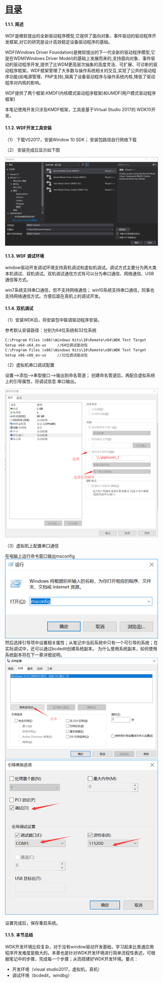  
#  [目录](README.md) 

#### 1.1.1. 简述 
    
WDF是微软提出的全新驱动程序模型,它提供了面向对象、事件驱动的驱动程序开发框架,对它的研究是设计高效稳定设备驱动程序的基础。

WDF(Windows Driver Foundation)是微软提出的下一代全新的驱动程序模型,它是在WDM(Windows Driver Model)的基础上发展而来的,支持面向对象、事件驱动的驱动程序开发,提供了比WDM更高层次抽象的高度灵活、可扩展、可诊断的驱动程序框架。WDF框架管理了大多数与操作系统相关的交互,实现了公共的驱动程序功能(如电源管理、PNP支持),隔离了设备驱动程序与操作系统内核,降低了驱动程序对内核的影响。
    
WDF提供了两个框架:KMDF(内核模式驱动程序框架)和UMDF(用户模式驱动程序框架) 

本笔记使用开发只涉及KMDF框架，工具是基于Virtual Studio 2017的 WDK10开发。  

#### 1.1.2. WDF开发工具安装 

（1） 下载VS2017，安装Window 10 SDK； 安装包路径自行网络下载

（2） 安装完成后显示如下图

![](./img/1.png)


#### 1.1.3. WDF 调试环境 

window驱动开发调试环境支持真机调试和虚拟机调试。调试方式主要分为两大类本机调试、双机调试。双机调试通信方式有可以分为串口通信、网络通信、USB通信等方式。 

win7系统支持串口通信，但不支持网络通信； 
win10系统支持串口通信，同事也支持网络通信方式。方便后面在真机上的调试开发。 

#### 1.1.4. 双机调试 

（1）安装WDK后，将安装包中联调驱动程序安装。

 参考默认安装路径：分别为64位系统和32位系统
``` 
C:\Program Files (x86)\Windows Kits\10\Remote\x64\WDK Test Target Setup x64-x64_en-us     //64位调试驱动包
C:\Program Files (x86)\Windows Kits\10\Remote\x86\WDK Test Target Setup x86-x86_en-us     //32位调试驱动包
``` 

（2）虚拟机串口调试配置

设置-->添加-->串型接口-->输出到命名管道； 创建命名管道后，再配合虚拟系统上的引导属性，将调试信息
串口输出。 

![](./img/2.png)

（3）虚拟机上配置串口通信 

在电脑上运行命令窗口输出msconfig 
![](./img/3.png)
然后选择引导项中设置相关属性；从笔记中当前系统中只有一个可引导的系统；在实际调试中，还可以通过bcdedit创建系统副本。 为什么使用系统副本，如何使用系统副本将在下一章详细说明。 
![](./img/4.png)
![](./img/5.png)

设置完成后，保存重启系统。

#### 1.1.5. 本节总结

WDK开发环境比较复杂，对于没有window驱动开发基础，学习起来比普通应用程序开发难度是极大的。本章也是针对WDK开发环境进行简单流程性表述，可根据笔记中的步骤，完成每一个步骤；从而搭建好WDK开发环境。要点： 

* 开发环境（visual studio2017，虚拟机，真机）
* 调试环境（bcdedit，windbg）
